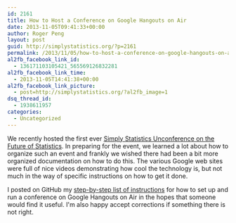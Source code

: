 ```yaml
---
id: 2161
title: How to Host a Conference on Google Hangouts on Air
date: 2013-11-05T09:41:33+00:00
author: Roger Peng
layout: post
guid: http://simplystatistics.org/?p=2161
permalink: /2013/11/05/how-to-host-a-conference-on-google-hangouts-on-air/
al2fb_facebook_link_id:
  - 136171103105421_565569126832281
al2fb_facebook_link_time:
  - 2013-11-05T14:41:38+00:00
al2fb_facebook_link_picture:
  - post=http://simplystatistics.org/?al2fb_image=1
dsq_thread_id:
  - 1938611957
categories:
  - Uncategorized
---
```

We recently hosted the first ever [Simply Statistics Unconference on the Future of Statistics](http://simplystatistics.org/unconference). In preparing for the event, we learned a lot about how to organize such an event and frankly we wished there had been a bit more organized documentation on how to do this. The various Google web sites were full of nice videos demonstrating how cool the technology is, but not much in the way of specific instructions on how to get it done.

I posted on GitHub my [step-by-step list of instructions](https://github.com/rdpeng/ConferenceGHOA) for how to set up and run a conference on Google Hangouts on Air in the hopes that someone would find it useful. I'm also happy accept corrections if something there is not right.